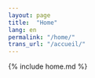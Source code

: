 ```yaml
---
layout: page
title:  "Home"
lang: en
permalink: "/home/"
trans_url: "/accueil/"
---
```


{% include home.md %}

 
